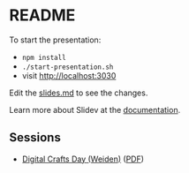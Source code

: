 # README

To start the presentation:

- `npm install`
- `./start-presentation.sh`
- visit <http://localhost:3030>

Edit the [slides.md](./slides.md) to see the changes.

Learn more about Slidev at the [documentation](https://sli.dev/).

## Sessions

- [Digital Crafts Day (Weiden)](https://draptik.github.io/2025-04-dcn-approval-testing) ([PDF](./pdfs/2025_DCD_Drechsler_Approval_Testing.pdf))
